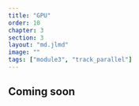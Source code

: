 ```yaml
---
title: "GPU"
order: 10
chapter: 3
section: 3
layout: "md.jlmd"
image: ""
tags: ["module3", "track_parallel"]
---
```


## Coming soon